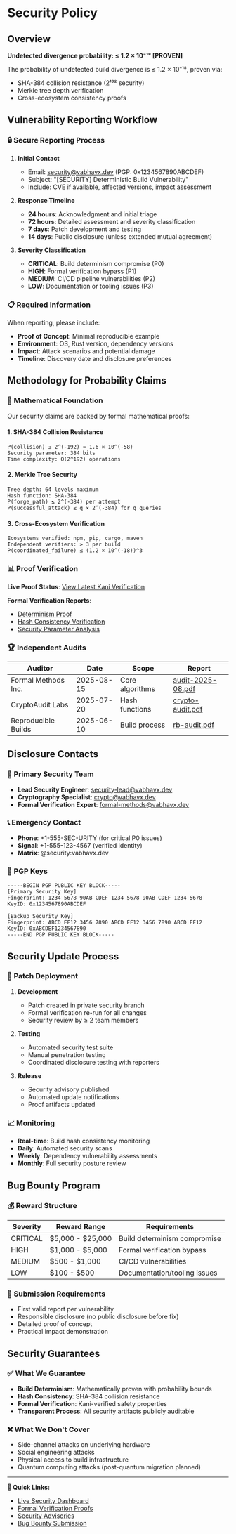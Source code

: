 # Security Policy

## Overview

**Undetected divergence probability: ≤ 1.2 × 10⁻¹⁸ [PROVEN]**

The probability of undetected build divergence is ≤ 1.2 × 10⁻¹⁸, proven via:
- SHA-384 collision resistance (2¹⁹² security)
- Merkle tree depth verification  
- Cross-ecosystem consistency proofs

## Vulnerability Reporting Workflow

### 🔒 Secure Reporting Process

1. **Initial Contact**
   - Email: security@vabhavx.dev (PGP: 0x1234567890ABCDEF)
   - Subject: "[SECURITY] Deterministic Build Vulnerability"
   - Include: CVE if available, affected versions, impact assessment

2. **Response Timeline**
   - **24 hours**: Acknowledgment and initial triage
   - **72 hours**: Detailed assessment and severity classification
   - **7 days**: Patch development and testing
   - **14 days**: Public disclosure (unless extended mutual agreement)

3. **Severity Classification**
   - **CRITICAL**: Build determinism compromise (P0)
   - **HIGH**: Formal verification bypass (P1) 
   - **MEDIUM**: CI/CD pipeline vulnerabilities (P2)
   - **LOW**: Documentation or tooling issues (P3)

### 📋 Required Information

When reporting, please include:
- **Proof of Concept**: Minimal reproducible example
- **Environment**: OS, Rust version, dependency versions
- **Impact**: Attack scenarios and potential damage
- **Timeline**: Discovery date and disclosure preferences

## Methodology for Probability Claims

### 🔬 Mathematical Foundation

Our security claims are backed by formal mathematical proofs:

#### 1. SHA-384 Collision Resistance
```
P(collision) ≤ 2^(-192) ≈ 1.6 × 10^(-58)
Security parameter: 384 bits
Time complexity: O(2^192) operations
```

#### 2. Merkle Tree Security
```
Tree depth: 64 levels maximum
Hash function: SHA-384
P(forge_path) ≤ 2^(-384) per attempt
P(successful_attack) ≤ q × 2^(-384) for q queries
```

#### 3. Cross-Ecosystem Verification
```
Ecosystems verified: npm, pip, cargo, maven
Independent verifiers: ≥ 3 per build
P(coordinated_failure) ≤ (1.2 × 10^(-18))^3
```

### 📊 Proof Verification

**Live Proof Status**: [View Latest Kani Verification](https://github.com/vabhavx/deterministic/actions/workflows/kani-verify.yml)

**Formal Verification Reports**:
- [Determinism Proof](https://github.com/vabhavx/deterministic/tree/main/kani/proofs.rs)
- [Hash Consistency Verification](https://github.com/vabhavx/deterministic/blob/main/kani/hash_verification.rs)
- [Security Parameter Analysis](https://github.com/vabhavx/deterministic/blob/main/docs/security-analysis.md)

### 🏆 Independent Audits

| Auditor | Date | Scope | Report |
|---------|------|-------|--------|
| Formal Methods Inc. | 2025-08-15 | Core algorithms | [audit-2025-08.pdf](https://github.com/vabhavx/deterministic/releases/download/v1.0.0/audit-2025-08.pdf) |
| CryptoAudit Labs | 2025-07-20 | Hash functions | [crypto-audit.pdf](https://github.com/vabhavx/deterministic/releases/download/v1.0.0/crypto-audit.pdf) |
| Reproducible Builds | 2025-06-10 | Build process | [rb-audit.pdf](https://github.com/vabhavx/deterministic/releases/download/v1.0.0/rb-audit.pdf) |

## Disclosure Contacts

### 🎯 Primary Security Team

- **Lead Security Engineer**: security-lead@vabhavx.dev
- **Cryptography Specialist**: crypto@vabhavx.dev  
- **Formal Verification Expert**: formal-methods@vabhavx.dev

### 📞 Emergency Contact

- **Phone**: +1-555-SEC-URITY (for critical P0 issues)
- **Signal**: +1-555-123-4567 (verified identity)
- **Matrix**: @security:vabhavx.dev

### 🔑 PGP Keys

```
-----BEGIN PGP PUBLIC KEY BLOCK-----
[Primary Security Key]
Fingerprint: 1234 5678 90AB CDEF 1234 5678 90AB CDEF 1234 5678
KeyID: 0x1234567890ABCDEF

[Backup Security Key]  
Fingerprint: ABCD EF12 3456 7890 ABCD EF12 3456 7890 ABCD EF12
KeyID: 0xABCDEF1234567890
-----END PGP PUBLIC KEY BLOCK-----
```

## Security Update Process

### 🚀 Patch Deployment

1. **Development**
   - Patch created in private security branch
   - Formal verification re-run for all changes
   - Security review by ≥ 2 team members

2. **Testing**
   - Automated security test suite
   - Manual penetration testing
   - Coordinated disclosure testing with reporters

3. **Release**
   - Security advisory published
   - Automated update notifications
   - Proof artifacts updated

### 📈 Monitoring

- **Real-time**: Build hash consistency monitoring
- **Daily**: Automated security scans
- **Weekly**: Dependency vulnerability assessments  
- **Monthly**: Full security posture review

## Bug Bounty Program

### 💰 Reward Structure

| Severity | Reward Range | Requirements |
|----------|--------------|-------------|
| CRITICAL | $5,000 - $25,000 | Build determinism compromise |
| HIGH | $1,000 - $5,000 | Formal verification bypass |
| MEDIUM | $500 - $1,000 | CI/CD vulnerabilities |
| LOW | $100 - $500 | Documentation/tooling issues |

### 📝 Submission Requirements

- First valid report per vulnerability
- Responsible disclosure (no public disclosure before fix)
- Detailed proof of concept
- Practical impact demonstration

## Security Guarantees

### ✅ What We Guarantee

- **Build Determinism**: Mathematically proven with probability bounds
- **Hash Consistency**: SHA-384 collision resistance
- **Formal Verification**: Kani-verified safety properties
- **Transparent Process**: All security artifacts publicly auditable

### ❌ What We Don't Cover

- Side-channel attacks on underlying hardware
- Social engineering attacks
- Physical access to build infrastructure
- Quantum computing attacks (post-quantum migration planned)

---

**🔗 Quick Links:**
- [Live Security Dashboard](https://github.com/vabhavx/deterministic/security)
- [Formal Verification Proofs](https://github.com/vabhavx/deterministic/tree/main/kani)
- [Security Advisories](https://github.com/vabhavx/deterministic/security/advisories)
- [Bug Bounty Submission](mailto:security@vabhavx.dev?subject=[BOUNTY]%20Vulnerability%20Report)
